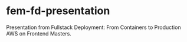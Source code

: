 # fem-fd-presentation
Presentation from Fullstack Deployment: From Containers to Production AWS on Frontend Masters.
